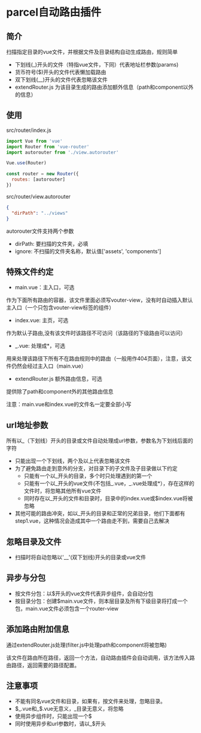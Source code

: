 # parcel自动路由插件

## 简介
扫描指定目录的vue文件，并根据文件及目录结构自动生成路由，规则简单

 * 下划线(_)开头的文件（特指vue文件，下同）代表地址栏参数(params)
 * 货币符号($)开头的文件代表懒加载路由
 * 双下划线(__)开头的文件代表忽略该文件
 * extendRouter.js 为该目录生成的路由添加额外信息（path和component以外的信息）

## 使用

src/router/index.js

```javascript
import Vue from 'vue'
import Router from 'vue-router'
import autorouter from './view.autorouter'

Vue.use(Router)

const router = new Router({
  routes: [autorouter]
})
```

src/router/view.autorouter

```json
{
  "dirPath": "../views"
}
```
autorouter文件支持两个参数
 - dirPath: 要扫描的文件夹，必填
 - ignore: 不扫描的文件夹名称，默认值['assets', 'components']

## 特殊文件约定

  - main.vue：主入口，可选
  
  作为下面所有路由的容器，该文件里面必须写vouter-view，没有时自动插入默认主入口（一个只包含vouter-view标签的组件）
  - index.vue: 主页，可选
  
  作为默认子路由,没有该文件时该路径不可访问（该路径的下级路由可以访问）
  - _.vue: 处理成*，可选

  用来处理该路径下所有不在路由规则中的路由（一般用作404页面），注意，该文件仍然会经过主入口（main.vue）
  - extendRouter.js 额外路由信息，可选
  
  提供除了path和component外的其他路由信息

注意：main.vue和index.vue的文件名一定要全部小写
## url地址参数
所有以_（下划线）开头的目录或文件自动处理成url参数，参数名为下划线后面的字符

  - 只能出现一个下划线，两个及以上代表忽略该文件
  - 为了避免路由走到意外的分支，对目录下的子文件及子目录做以下约定
    - 只能有一个以_开头的目录，多个时只处理遇到的第一个
    - 只能有一个以_开头的vue文件(不包括_.vue，_.vue处理成*），存在这样的文件时，将忽略其他所有vue文件
    - 同时存在以_开头的文件和目录时，目录中的index.vue或$index.vue将被忽略
  - 其他可能的路由冲突，如以_开头的目录和正常的兄弟目录，他们下面都有step1.vue，这种情况会造成其中一个路由走不到，需要自己去解决
## 忽略目录及文件
- 扫描时将自动忽略以'__'(双下划线)开头的目录或vue文件
## 异步与分包
- 按文件分包：以$开头的vue文件代表异步组件，会自动分包
- 按目录分包：创建$main.vue文件，则本层目录及所有下级目录将打成一个包，main.vue文件必须包含一个router-view
## 添加路由附加信息
通过extendRouter.js处理(filter.js中处理path和component将被忽略)
  
该文件在路由所在路径，返回一个方法，自动路由插件会自动调用，该方法传入路由路径，返回需要的路径配置。
 
## 注意事项

 - 不能有同名vue文件和目录，如果有，按文件来处理，忽略目录。
 - $_.vue和_$.vue无意义，_目录无意义，将忽略
 - 使用异步组件时，只能出现一个$
 - 同时使用异步和url参数时，请以_$开头
